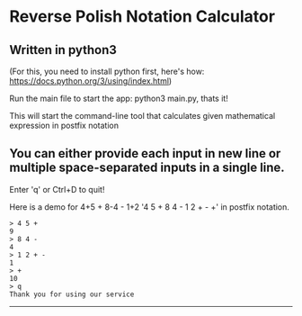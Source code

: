 Reverse Polish Notation Calculator
===================================
Written in python3
-------------------

(For this, you need to install python first, here's how: https://docs.python.org/3/using/index.html)

Run the main file to start the app: python3 main.py, thats it!

This will start the command-line tool that calculates given mathematical expression in postfix notation

You can either provide each input in new line or multiple space-separated inputs in a single line.
------------------------
Enter 'q' or Ctrl+D to quit!

Here is a demo for 4+5 + 8-4 - 1+2
    '4 5 + 8 4 - 1 2 + - +' in postfix notation.

    > 4 5 +
    9
    > 8 4 -
    4
    > 1 2 + -
    1
    > +
    10
    > q
    Thank you for using our service

---------------------------